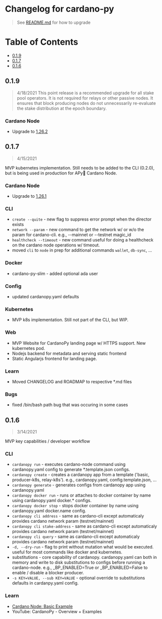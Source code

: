 # Changelog for cardano-py
> See [README.md](README.md#how-to-upgrade) for how to upgrade

# Table of Contents
- [0.1.9](#019)
- [0.1.7](#017)
- [0.1.6](#016)

## 0.1.9
> 4/18/2021
This point release is a recommended upgrade for all stake pool operators. It is not required for relays or other passive nodes. It ensures that block producing nodes do not unnecessarily re-evaluate the stake distribution at the epoch boundary.

### Cardano Node
- Upgrade to [1.26.2](https://github.com/input-output-hk/cardano-node/releases/tag/1.26.2)

## 0.1.7 
> 4/15/2021

MVP kubernetes implementation. Still needs to be added to the CLI (0.2.0), but is being used in production for APy🥧 Cardano Node.

### Cardano Node
- Upgrade to [1.26.1](https://github.com/input-output-hk/cardano-node/releases/tag/1.26.1)

### CLI
- `create --quite` - new flag to suppress error prompt when the director exists
- `network --param` - new command to get the network w/ or w/o the param for cardano-cli. e.g., --mainnet or --testnet magic_id
- `healthcheck --timeout` - new command useful for doing a healthcheck on the cardano node operations w/ timeout. 
- moved `cli` to `node` in prep for additional commands `wallet`, `db-sync`, ...

### Docker
- cardano-py-slim - added optional ada user

### Config
- updated cardanopy.yaml defaults

### Kubernetes
- MVP k8s implementation. Still not part of the CLI, but WIP. 

### Web
- MVP Website for CardanoPy landing page w/ HTTPS support. New kubernetes pod. 
- Nodejs backend for metadata and serving static frontend
- Static Angularjs frontend for landing page.

### Learn
- Moved CHANGELOG and ROADMAP to respective *.md files

### Bugs
- fixed /bin/bash path bug that was occuring in some cases

## 0.1.6
> 3/14/2021

MVP key capabilities / developer workflow

### CLI 
- `cardanopy run` - executes cardano-node command using cardanopy.yaml config to generate *.template.json configs.
- `cardanopy create` - creates a cardanopy app from a template ('basic, producer-k8s, relay-k8s'). e.g., cardanopy.yaml, config.template.json, ...
- `cardanopy generate` - generates configs from cardanopy app using cardanopy.yaml
- `cardanopy docker run` - runs or attaches to docker container by name using cardanopy.yaml docker.* configs.
- `cardanopy docker stop` - stops docker container by name using cardanopy.yaml docker.name config.
- `cardanopy cli address` - same as cardano-cli except automaticaly provides cardano network param (testnet/mainnet)
- `cardanopy cli stake-address` - same as cardano-cli except automaticaly provides cardano network param (testnet/mainnet)
- `cardanopy cli query` - same as cardano-cli except automaticaly provides cardano network param (testnet/mainnet)
- `-d, --dry-run` - flag to print without mutation what would be executed. useful for most commands like docker and kubernetes.
- substitutions - core capability of cardanopy. cardanopy.yaml can both in memory and write to disk substitutions to configs before running a cardano-node. e.g., _BP_ENABLED=True or _BP_ENABLED=False to enable / disable a blocker producer.
- `-s KEY=VALUE, --sub KEY=VALUE` - optional override to substitutions defaults in cardanpy.yaml config.
  
### Learn
- [Cardano Node: Basic Example](https://github.com/floydcraft/cardano-py-examples/tree/master/basic-example)
- YouTube: CardanoPy - Overview + Examples